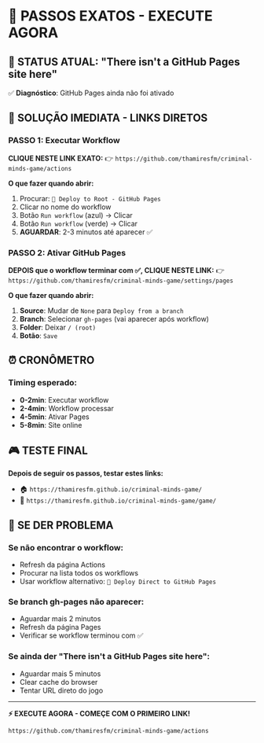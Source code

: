 # 🚨 PASSOS EXATOS - EXECUTE AGORA

## 📍 STATUS ATUAL: "There isn't a GitHub Pages site here"
✅ **Diagnóstico**: GitHub Pages ainda não foi ativado

## 🎯 SOLUÇÃO IMEDIATA - LINKS DIRETOS

### PASSO 1: Executar Workflow
**CLIQUE NESTE LINK EXATO:**
👉 `https://github.com/thamiresfm/criminal-minds-game/actions`

**O que fazer quando abrir:**
1. Procurar: `🎯 Deploy to Root - GitHub Pages`
2. Clicar no nome do workflow
3. Botão `Run workflow` (azul) → Clicar
4. Botão `Run workflow` (verde) → Clicar
5. **AGUARDAR**: 2-3 minutos até aparecer ✅

### PASSO 2: Ativar GitHub Pages
**DEPOIS que o workflow terminar com ✅, CLIQUE NESTE LINK:**
👉 `https://github.com/thamiresfm/criminal-minds-game/settings/pages`

**O que fazer quando abrir:**
1. **Source**: Mudar de `None` para `Deploy from a branch`
2. **Branch**: Selecionar `gh-pages` (vai aparecer após workflow)
3. **Folder**: Deixar `/ (root)`
4. **Botão**: `Save`

## ⏰ CRONÔMETRO

### Timing esperado:
- **0-2min**: Executar workflow
- **2-4min**: Workflow processar
- **4-5min**: Ativar Pages
- **5-8min**: Site online

## 🎮 TESTE FINAL

**Depois de seguir os passos, testar estes links:**
- 🏠 `https://thamiresfm.github.io/criminal-minds-game/`
- 🎯 `https://thamiresfm.github.io/criminal-minds-game/game/`

## 🚨 SE DER PROBLEMA

### Se não encontrar o workflow:
- Refresh da página Actions
- Procurar na lista todos os workflows
- Usar workflow alternativo: `🚀 Deploy Direct to GitHub Pages`

### Se branch gh-pages não aparecer:
- Aguardar mais 2 minutos
- Refresh da página Pages
- Verificar se workflow terminou com ✅

### Se ainda der "There isn't a GitHub Pages site here":
- Aguardar mais 5 minutos
- Clear cache do browser
- Tentar URL direto do jogo

---
**⚡ EXECUTE AGORA - COMEÇE COM O PRIMEIRO LINK!**

`https://github.com/thamiresfm/criminal-minds-game/actions` 